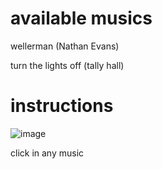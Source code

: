 # available musics
wellerman (Nathan Evans)

turn the lights off (tally hall)

# instructions

![image](https://user-images.githubusercontent.com/88006978/180626437-c8f71d22-c054-4cac-a0ae-e136563959af.png)

click in any music
